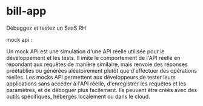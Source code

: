 # bill-app

Débuggez et testez un SaaS RH

mock api : 

Un mock API est une simulation d'une API réelle utilisée pour le développement et les tests. Il imite le comportement de l'API réelle en répondant aux requêtes de manière similaire, mais renvoie des réponses préétablies ou générées aléatoirement plutôt que d'effectuer des opérations réelles. Les mocks API permettent aux développeurs de tester leurs applications sans accéder à l'API réelle, d'enregistrer les requêtes et les paramètres, et de déboguer plus facilement. Ils peuvent être créés avec des outils spécifiques, hébergés localement ou dans le cloud.
